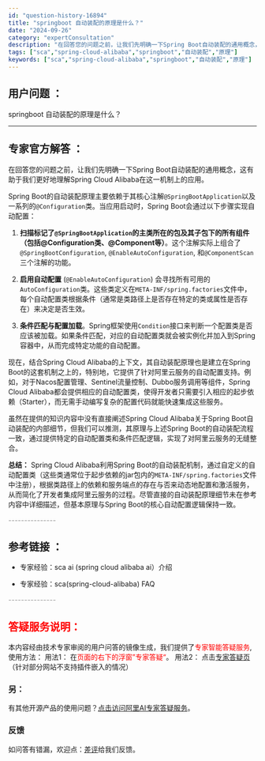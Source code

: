 ```yaml
---
id: "question-history-16894"
title: "springboot 自动装配的原理是什么？"
date: "2024-09-26"
category: "expertConsultation"
description: "在回答您的问题之前，让我们先明确一下Spring Boot自动装配的通用概念，这有助于我们更好地理解Spring Cloud Alibaba在这一机制上的应用。Spring Boot的自动装配原理主要依赖于其核心注解`@SpringBootApplication`以及一系列的`@Configurat"
tags: ["sca","spring-cloud-alibaba","springboot","自动装配","原理"]
keywords: ["sca","spring-cloud-alibaba","springboot","自动装配","原理"]
---
```


## 用户问题 ： 
 springboot 自动装配的原理是什么？  

---------------
## 专家官方解答 ：

在回答您的问题之前，让我们先明确一下Spring Boot自动装配的通用概念，这有助于我们更好地理解Spring Cloud Alibaba在这一机制上的应用。

Spring Boot的自动装配原理主要依赖于其核心注解`@SpringBootApplication`以及一系列的`@Configuration`类。当应用启动时，Spring Boot会通过以下步骤实现自动配置：

1. **扫描标记了`@SpringBootApplication`的主类所在的包及其子包下的所有组件（包括@Configuration类、@Component等）**。这个注解实际上组合了`@SpringBootConfiguration`, `@EnableAutoConfiguration`, 和`@ComponentScan`三个注解的功能。

2. **启用自动配置** (`@EnableAutoConfiguration`) 会寻找所有可用的`AutoConfiguration`类。这些类定义在`META-INF/spring.factories`文件中，每个自动配置类根据条件（通常是类路径上是否存在特定的类或属性是否存在）来决定是否生效。

3. **条件匹配与配置加载**。Spring框架使用`Condition`接口来判断一个配置类是否应该被加载。如果条件匹配，对应的自动配置类就会被实例化并加入到Spring容器中，从而完成特定功能的自动配置。

现在，结合Spring Cloud Alibaba的上下文，其自动装配原理也是建立在Spring Boot的这套机制之上的，特别地，它提供了针对阿里云服务的自动配置支持。例如，对于Nacos配置管理、Sentinel流量控制、Dubbo服务调用等组件，Spring Cloud Alibaba都会提供相应的自动配置类，使得开发者只需要引入相应的起步依赖（Starter），而无需手动编写复杂的配置代码就能快速集成这些服务。

虽然在提供的知识内容中没有直接阐述Spring Cloud Alibaba关于Spring Boot自动装配的内部细节，但我们可以推测，其原理与上述Spring Boot的自动装配流程一致，通过提供特定的自动配置类和条件匹配逻辑，实现了对阿里云服务的无缝整合。

**总结：**
Spring Cloud Alibaba利用Spring Boot的自动装配机制，通过自定义的自动配置类（这些类通常位于起步依赖的jar包内的`META-INF/spring.factories`文件中注册），根据类路径上的依赖和服务端点的存在与否来动态地配置和激活服务，从而简化了开发者集成阿里云服务的过程。尽管直接的自动装配原理细节未在参考内容中详细描述，但基本原理与Spring Boot的核心自动配置逻辑保持一致。


<font color="#949494">---------------</font> 


## 参考链接 ：

* 专家经验：sca ai (spring cloud alibaba ai）介绍 
 
 * 专家经验：sca(spring-cloud-alibaba) FAQ 


 <font color="#949494">---------------</font> 
 


## <font color="#FF0000">答疑服务说明：</font> 

本内容经由技术专家审阅的用户问答的镜像生成，我们提供了<font color="#FF0000">专家智能答疑服务</font>,使用方法：
用法1： 在<font color="#FF0000">页面的右下的浮窗”专家答疑“</font>。
用法2： 点击[专家答疑页](https://answer.opensource.alibaba.com/docs/intro)（针对部分网站不支持插件嵌入的情况）
### 另：


有其他开源产品的使用问题？[点击访问阿里AI专家答疑服务](https://answer.opensource.alibaba.com/docs/intro)。
### 反馈
如问答有错漏，欢迎点：[差评](https://ai.nacos.io/user/feedbackByEnhancerGradePOJOID?enhancerGradePOJOId=16917)给我们反馈。
